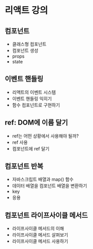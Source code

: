 # 리액트 강의

## 컴포넌트 

- 클래스형 컴포넌트 
- 컴포넌트 생성 
- props
- state

## 이벤트 핸들링 

- 리액트의 이벤트 시스템
- 이벤트 핸들링 익히기
- 함수 컴포넌트로 구현하기 

## ref: DOM에 이름 달기

- ref는 어떤 상황에서 사용해야 될까?
- ref 사용
- 컴포넌트에 ref 달기

## 컴포넌트 반복 

- 자바스크립트 배열과 map() 함수 
- 데이터 배열을 컴포넌트 배열을 변환하기 
- key
- 응용

## 컴포넌트 라이프사이클 메서드

- 라이프사이클 메서드의 이해
- 라이프사이클 메서드 살펴보기
- 라이프사이클 메서드 사용하기
